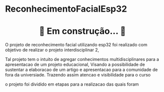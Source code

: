# ReconhecimentoFacialEsp32
<h1 align="center"> 
	🚧 Em construção...  🚧
</h1>
O projeto de reconhecimento facial utilizando esp32 foi realizado com objetivo de realizar o projeto interdisciplinar 2,

Tal projeto tem o intuito de agregar conhecimentos multidisciplinares para a apresentacao de um projeto educacional, Visando a possibilidade de sustentar a elaboracao de um artigo e apresentacao para a comunidade de fora da universiade. Trazendo assim atencao e visibilidade para o curso 


o projeto foi dividido em etapas para a realizacao das quais foram
